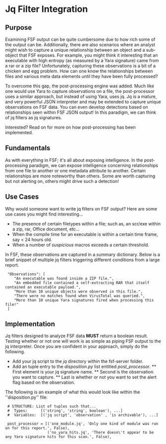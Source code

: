 Jq Filter Integration
=====================

Purpose
-------

Examining FSF output can be quite cumbersome due to how rich some of the output can be. Additionally, there are also scenarios where an analyst might wish to capture a unique relationship between an object and a sub-object that FSF exposes. For example, you might think it interesting that an executable with high entropy (as measured by a Yara signature) came from a rar or a zip file? Unfortunately, capturing these observations is a bit of a chicken and egg problem. How can one know the relationships between files and various meta data elements until they have been fully processed? 

To overcome this gap, the post-processing engine was added. Much like one would use Yara to capture observations on a file, the post-processor uses a similar approach, but instead of using Yara, uses jq. Jq is a mature, and very powerful JSON interpreter and may be extended to capture unique observations on FSF data. You can even develop detections based on relationships seen within FSF JSON output! In this paradigm, we can think of jq filters as jq signatures. 

Interested? Read on for more on how post-processing has been implemented.

Fundamentals
------------

As with everything in FSF; it's all about exposing intelligence. In the post-processing paradigm, we can expose intelligence concerning relationships from one file to another or one metadata attribute to another. Certain relationships are more noteworthy than others. Some are worth capturing but not alerting on, others might drive such a detection!

Use Cases
---------

Why would someone want to write jq filters on FSF output? Here are some use cases you might find interesting...

* The presence of certain filetypes within a file; such as, an scr/exe within a zip, rar, Office document, etc...
* When the compile time for an executable is within a certain time frame, say < 24 hours old.
* When a number of _suspicious_ macros exceeds a certain threshold.

In FSF, these observations are captured in a summary dictionary. Below is a brief snippet of multiple jq filters triggering different conditions from a large report.

```
 "Observations": [
    "An executable was found inside a ZIP file.",
    "An embedded file contained a self-extracting RAR that itself contained an executable payload.",
    "More than 10 unique objects were observed in this file.",
    "There were no matches found when VirusTotal was queried.",
    "More than 10 unique Yara signatures fired when processing this file!"
 ]
```

Implementation
--------------

Jq filters designed to analyze FSF data __MUST__ return a boolean result. Testing whether or not one will work is as simple as piping FSF output to the jq interpreter. Once you are confident in your approach, simply do the following.

* Add your jq script to the _jq_ directory within the fsf-server folder.
* Add an tuple entry to the _disposition.py_ list entitled _post_processor_.
** First element is your jq signature name.
** Second is the observation you want to capture.
** Last is whether or not you want to set the alert flag based on the observation. 

The following is an example of what this would look like within the ''disposition.py'' file:

```
 # STRUCTURE: List of tuples such that...
 #  Types:      [('string', 'string', boolean'), ...]
 #  Variables:  [('jq script', 'observation' , 'is archivable'), ...]
 
 post_processor = [('one_module.jq', 'Only one kind of module was run on for this report.', False),
                   ('no_yara_hits.jq', 'There doesn\'t appear to be any Yara signature hits for this scan.', False),
```
